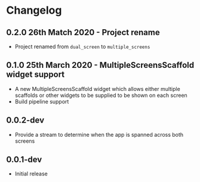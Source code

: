 # Changelog

## 0.2.0 26th Match 2020 - Project rename

* Project renamed from `dual_screen` to `multiple_screens`

## 0.1.0 25th March 2020 - MultipleScreensScaffold widget support

* A new MultipleScreensScaffold widget which allows either multiple scaffolds or other widgets to be supplied to be shown on each screen
* Build pipeline support

## 0.0.2-dev

* Provide a stream to determine when the app is spanned across both screens

## 0.0.1-dev

* Initial release
